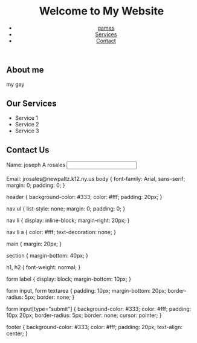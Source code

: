 <!DOCTYPE html>
<html>
<head>
	<title>by joseph</title>
</head>
<body>
	<header>
		<h1>Welcome to My Website</h1>
		<nav>
			<ul>
				<li><a href="#about">games</a></li>
				<li><a href="#services">Services</a></li>
				<li><a href="#contact">Contact</a></li>
			</ul>
		</nav>
	</header>
	<main>
		<section id="about">
			<h2>About me</h2>
			<p>my gay</p>
		</section>
		<section id="services">
			<h2>Our Services</h2>
			<ul>
				<li>Service 1</li>
				<li>Service 2</li>
				<li>Service 3</li>
			</ul>
		</section>
		<section id="contact">
			<h2>Contact Us</h2>
			<form>
				<label for="name">Name: joseph A rosales </label>
				<input type="text" id="name" name="name"><br><br>
				<label for="email">Email: jrosales@newpaltz.k12.ny.us</label>
body {
	font-family: Arial, sans-serif;
	margin: 0;
	padding: 0;
}

header {
	background-color: #333;
	color: #fff;
	padding: 20px;
}

nav ul {
	list-style: none;
	margin: 0;
	padding: 0;
}

nav li {
	display: inline-block;
	margin-right: 20px;
}

nav li a {
	color: #fff;
	text-decoration: none;
}

main {
	margin: 20px;
}

section {
	margin-bottom: 40px;
}

h1, h2 {
	font-weight: normal;
}

form label {
	display: block;
	margin-bottom: 10px;
}

form input, form textarea {
	padding: 10px;
	margin-bottom: 20px;
	border-radius: 5px;
	border: none;
}

form input[type="submit"] {
	background-color: #333;
	color: #fff;
	padding: 10px 20px;
	border-radius: 5px;
	border: none;
	cursor: pointer;
}

footer {
	background-color: #333;
	color: #fff;
	padding: 20px;
	text-align: center;
}
